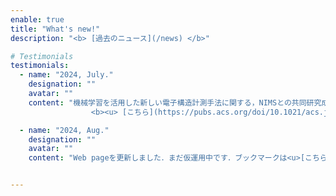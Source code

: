 ```yaml
---
enable: true
title: "What's new!"
description: "<b> [過去のニュース](/news) </b>"

# Testimonials
testimonials:
  - name: "2024, July."
    designation: ""
    avatar: ""
    content: "機械学習を活用した新しい電子構造計測手法に関する，NIMSとの共同研究成果がJ. Phys. Chem. Cに掲載されました <br>
                  <b><u> [こちら](https://pubs.acs.org/doi/10.1021/acs.jpcc.4c02818) </u></b>"

  - name: "2024, Aug."
    designation: ""
    avatar: ""
    content: "Web pageを更新しました．まだ仮運用中です．ブックマークは<u>[こちら](https://www.edge.iis.u-tokyo.ac.jp)</u>に．"


---
```

